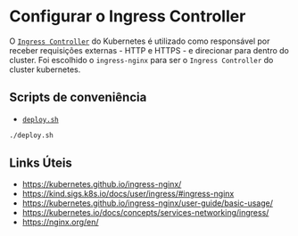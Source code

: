 # Configurar o Ingress Controller

O [`Ingress Controller`][docs-k8s-ingress-controller] do Kubernetes é utilizado como responsável por receber requisições externas - HTTP e HTTPS - e direcionar para dentro do cluster. Foi escolhido o `ingress-nginx` para ser o `Ingress Controller` do cluster kubernetes.

## Scripts de conveniência

- [`deploy.sh`](./deploy.sh)

```sh
./deploy.sh
```

## Links Úteis

- <https://kubernetes.github.io/ingress-nginx/>
- <https://kind.sigs.k8s.io/docs/user/ingress/#ingress-nginx>
- <https://kubernetes.github.io/ingress-nginx/user-guide/basic-usage/>
- <https://kubernetes.io/docs/concepts/services-networking/ingress/>
- <https://nginx.org/en/>

<!-- Links -->

<!-- Links / Docs -->

[docs-k8s-ingress-controller]: https://kubernetes.io/docs/concepts/services-networking/ingress-controllers/
